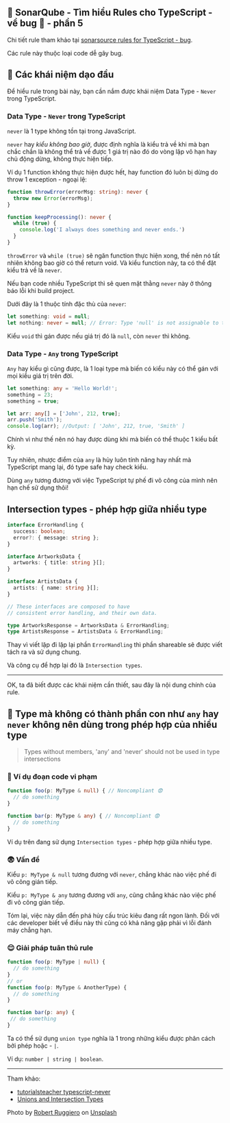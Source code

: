 ## 🧪 SonarQube - Tìm hiểu Rules cho TypeScript - về bug 💩 - phần 5

Chi tiết rule tham khảo tại [sonarsource rules for TypeScript - bug](https://rules.sonarsource.com/typescript/type/Bug/RSPEC-4335).

Các rule này thuộc loại code dễ gây bug.

## 🤔 Các khái niệm dạo đầu

Để hiểu rule trong bài này, bạn cần nắm được khái niệm Data Type - `Never` trong TypeScript.

### Data Type - `Never` trong TypeScript

`never` là 1 type không tồn tại trong JavaScript.

`never` hay _kiểu không bao giờ_, được định nghĩa là kiểu trả về khi mà bạn chắc chắn là không thể trả về được 1 giá trị nào đó do vòng lặp vô hạn hay chủ động dừng, không thực hiện tiếp.

Ví dụ 1 function không thực hiện được hết, hay function đó luôn bị dừng do throw 1 exception - ngoại lệ:

```ts
function throwError(errorMsg: string): never {
  throw new Error(errorMsg);
}

function keepProcessing(): never {
  while (true) {
    console.log('I always does something and never ends.')
  }
}
```

`throwError` và `while (true)` sẽ ngăn function thực hiện xong, thế nên nó tất nhiên không bao giờ có thể return void. Và kiểu function này, ta có thể đặt kiểu trả về là `never`.

Nếu bạn code nhiều TypeScript thì sẽ quen mặt thằng `never` này ở thông báo lỗi khi build project.

Dưới đây là 1 thuộc tính đặc thù của `never`:

```ts
let something: void = null;
let nothing: never = null; // Error: Type 'null' is not assignable to type 'never'
```

Kiểu `void` thì gán được nếu giá trị đó là `null`, còn `never` thì không.

### Data Type - `Any` trong TypeScript

`Any` hay kiểu gì cũng được, là 1 loại type mà biến có kiểu này có thể gán với mọi kiểu giá trị trên đời.

```ts
let something: any = 'Hello World!';
something = 23;
something = true;

let arr: any[] = ['John', 212, true];
arr.push('Smith');
console.log(arr); //Output: [ 'John', 212, true, 'Smith' ]
```

Chính vì như thế nên nó hay được dùng khi mà biến có thể thuộc 1 kiểu bất kỳ.

Tuy nhiên, nhược điểm của `any` là hủy luôn tính năng hay nhất mà TypeScript mang lại, đó type safe hay check kiểu.

Dùng `any` tương đương với việc TypeScript tự phế đi võ công của mình nên hạn chế sử dụng thôi!

## Intersection types - phép hợp giữa nhiều type

```ts
interface ErrorHandling {
  success: boolean;
  error?: { message: string };
}

interface ArtworksData {
  artworks: { title: string }[];
}

interface ArtistsData {
  artists: { name: string }[];
}

// These interfaces are composed to have
// consistent error handling, and their own data.

type ArtworksResponse = ArtworksData & ErrorHandling;
type ArtistsResponse = ArtistsData & ErrorHandling;
```

Thay vì viết lặp đi lặp lại phần `ErrorHandling` thì phần shareable sẽ được viết tách ra và sử dụng chung.

Và công cụ để hợp lại đó là `Intersection types`.

---

OK, ta đã biết được các khái niệm cần thiết, sau đây là nội dung chính của rule.

## 🤤 Type mà không có thành phần con như `any` hay `never` không nên dùng trong phép hợp của nhiều type

>Types without members, 'any' and 'never' should not be used in type intersections

### 🤔 Ví dụ đoạn code vi phạm

```ts
function foo(p: MyType & null) { // Noncompliant 😨
  // do something
}

function bar(p: MyType & any) { // Noncompliant 😨
  // do something
}
```

Ví dụ trên đang sử dụng `Intersection types` - phép hợp giữa nhiều type.

### 😨 Vấn đề

Kiểu `p: MyType & null` tương đương với `never`, chẳng khác nào việc phế đi võ công gián tiếp.

Kiểu `p: MyType & any` tương đương với `any`, cũng chẳng khác nào việc phế đi võ công gián tiếp.

Tóm lại, việc này dẫn đến phá hủy cấu trúc kiêu đang rất ngon lành.
Đối với các developer biết về điều này thì cũng có khả năng gặp phải vì lỗi đánh máy chẳng hạn.

### 😌 Giải pháp tuân thủ rule

```ts
function foo(p: MyType | null) {
  // do something
}
// or
function foo(p: MyType & AnotherType) {
  // do something
}

function bar(p: any) {
 // do something
}
```

Ta có thể sử dụng `union type` nghĩa là 1 trong những kiểu được phân cách bởi phép hoặc - `|`.

Ví dụ: `number | string | boolean`.

---

Tham khảo:

- [tutorialsteacher typescript-never](https://www.tutorialsteacher.com/typescript/typescript-never)
- [Unions and Intersection Types](https://www.typescriptlang.org/docs/handbook/unions-and-intersections.html)

Photo by <a href="https://unsplash.com/@robert2301?utm_source=unsplash&utm_medium=referral&utm_content=creditCopyText">Robert Ruggiero</a> on <a href="https://unsplash.com/s/photos/wrong?utm_source=unsplash&utm_medium=referral&utm_content=creditCopyText">Unsplash</a>

